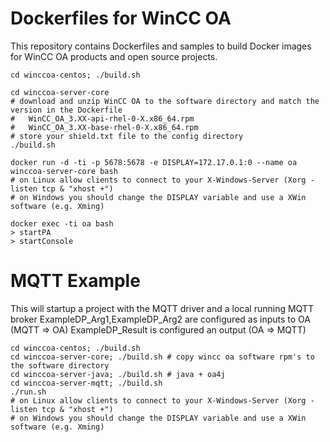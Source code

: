 # Dockerfiles for WinCC OA

This repository contains Dockerfiles and samples to build Docker images for WinCC OA products and open source projects.
```
cd winccoa-centos; ./build.sh

cd winccoa-server-core
# download and unzip WinCC OA to the software directory and match the version in the Dockerfile
#   WinCC_OA_3.XX-api-rhel-0-X.x86_64.rpm 
#   WinCC_OA_3.XX-base-rhel-0-X.x86_64.rpm
# store your shield.txt file to the config directory
./build.sh

docker run -d -ti -p 5678:5678 -e DISPLAY=172.17.0.1:0 --name oa winccoa-server-core bash 
# on Linux allow clients to connect to your X-Windows-Server (Xorg -listen tcp & "xhost +")
# on Windows you should change the DISPLAY variable and use a XWin software (e.g. Xming)

docker exec -ti oa bash
> startPA
> startConsole
```

# MQTT Example
This will startup a project with the MQTT driver and a local running MQTT broker
ExampleDP_Arg1,ExampleDP_Arg2 are configured as inputs to OA (MQTT => OA)
ExampleDP_Result is configured an output (OA => MQTT)

```
cd winccoa-centos; ./build.sh
cd winccoa-server-core; ./build.sh # copy wincc oa software rpm's to the software directory
cd winccoa-server-java; ./build.sh # java + oa4j 
cd winccoa-server-mqtt; ./build.sh
./run.sh 
# on Linux allow clients to connect to your X-Windows-Server (Xorg -listen tcp & "xhost +")
# on Windows you should change the DISPLAY variable and use a XWin software (e.g. Xming)
```
